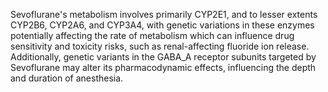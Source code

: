 Sevoflurane's metabolism involves primarily CYP2E1, and to lesser extents CYP2B6, CYP2A6, and CYP3A4, with genetic variations in these enzymes potentially affecting the rate of metabolism which can influence drug sensitivity and toxicity risks, such as renal-affecting fluoride ion release. Additionally, genetic variants in the GABA_A receptor subunits targeted by Sevoflurane may alter its pharmacodynamic effects, influencing the depth and duration of anesthesia.